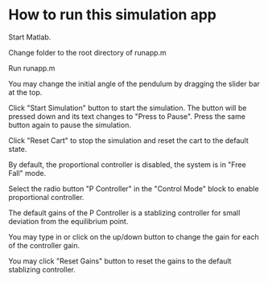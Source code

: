 # How to run this simulation app

Start Matlab.

Change folder to the root directory of runapp.m

Run runapp.m

You may change the initial angle of the pendulum by dragging the slider bar at the top.

Click "Start Simulation" button to start the simulation. The button will be pressed down
and its text changes to "Press to Pause".  Press the same button again to pause the simulation.

Click "Reset Cart" to stop the simulation and reset the cart to the default state.

By default, the proportional controller is disabled, the system is in "Free Fall" mode. 

Select the radio button "P Controller" in the "Control Mode" block to enable proportional controller.

The default gains of the P Controller is a stablizing controller for small deviation from the equilibrium point. 

You may type in or click on the up/down button to change the gain for each of the controller gain.

You may click "Reset Gains" button to reset the gains to the default stablizing controller. 